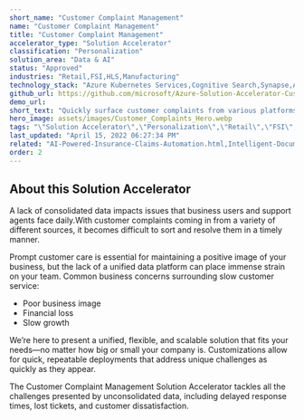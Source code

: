 ```yaml
---
short_name: "Customer Complaint Management"
name: "Customer Complaint Management"
title: "Customer Complaint Management"
accelerator_type: "Solution Accelerator"
classification: "Personalization"
solution_area: "Data & AI"
status: "Approved"
industries: "Retail,FSI,HLS,Manufacturing"
technology_stack: "Azure Kubernetes Services,Cognitive Search,Synapse,Azure Machine Learning,PowerApps"
github_url: https://github.com/microsoft/Azure-Solution-Accelerator-Customer-Complaint-Management
demo_url: 
short_text: "Quickly surface customer complaints from various platforms to the correct support."
hero_image: assets/images/Customer_Complaints_Hero.webp
tags: "\"Solution Accelerator\",\"Personalization\",\"Retail\",\"FSI\",\"HLS\",\"Manufacturing\",\"Azure Kubernetes Services\",\"Cognitive Search\",\"Synapse\",\"Azure Machine Learning\",\"PowerApps\""
last_updated: "April 15, 2022 06:27:34 PM"
related: "AI-Powered-Insurance-Claims-Automation.html,Intelligent-Document-Processing.html,Knowledge-Mining.html,Knowledge-Mining---AML.html,Azure-Cognitive-Search-Hands-On-Lab.html"
order: 2
---
```

## About this Solution Accelerator

A lack of consolidated data impacts issues that business users and support agents face daily.With customer complaints coming in from a variety of different sources, it becomes difficult to sort and resolve them in a timely manner.

Prompt customer care is essential for maintaining a positive image of your business, but the lack of a unified data platform can place immense strain on your team.  Common business concerns surrounding slow customer service:

* Poor business image
* Financial loss
* Slow growth

We’re here to present a unified, flexible, and scalable solution that fits your needs—no matter how big or small your company is. Customizations allow for quick, repeatable deployments that address unique challenges as quickly as they appear.

The Customer Complaint Management Solution Accelerator tackles all the challenges presented by unconsolidated data, including delayed response times, lost tickets, and customer dissatisfaction.
